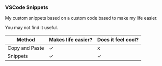 ### VSCode Snippets

My custom snippets based on a custom code based to make my life easier.

You may not find it useful.

|Method|Makes life easier?|Does it feel cool?|
|---|---|---|
|Copy and Paste|✓|x|
|Snippets|✓|✓|
